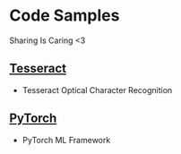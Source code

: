 # Code Samples
Sharing Is Caring <3

[Tesseract](tesseract_ocr)
----------
- Tesseract Optical Character Recognition

[PyTorch](pytorch)
----------
- PyTorch ML Framework
